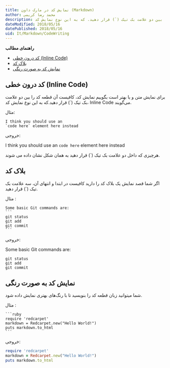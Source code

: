 ```yaml
---
title: نمایش کد در مارک داون (Markdown)  
author: محمد رضا کریمی  
description: در مارک داون برای نمایش متن و یا بهتر است بگوییم نمایش کد، کافیست آن قطعه کد را بین دو علامت بک‌‌ تیک (`) قرار دهید. که به این نوع نمایش کد، Inline Code می‌گویند.
dateModified: 2018/05/16  
datePublished: 2018/05/16  
uid: It/Markdown/CodeWriting  
---
```


**راهنمای مطالب**

- [کد درون خطی (Inline Code)](#کد-درون-خطی-inline-code)
- [بلاک کد](#بلاک-کد)
- [نمایش کد به صورت رنگی](#نمایش-کد-به-صورت-رنگی)

## کد درون خطی (Inline Code)
برای نمایش متن و یا بهتر است بگوییم نمایش کد، کافیست آن قطعه کد را بین دو علامت بک‌‌ تیک (`) قرار دهید.که به این نوع نمایش کد، Inline Code می‌گویند.

مثال:

```
I think you should use an
`code here` element here instead
```

خروجی:

I think you should use an
`code here` element here instead

هرچیزی که داخل دو علامت بک تیک (`) قرار دهید به همان شکل نشان داده می شوند.

## بلاک کد

اگر شما قصد نمایش یک بلاک کد را دارید کافیست در ابتدا و انتهای آن، سه علامت بک تیک (`) قرار دهید.

مثال :

````
Some basic Git commands are:
```
git status
git add
git commit
```
````

خروجی:

Some basic Git commands are:
```
git status
git add
git commit
```
## نمایش کد به صورت رنگی
شما میتوانید زبان قطعه کد  را بنویسید تا با رنگ‌های بهتری نمایش داده شود.

مثال :

````
```ruby
require 'redcarpet'
markdown = Redcarpet.new("Hello World!")
puts markdown.to_html
```
````

خروجی:

```ruby
require 'redcarpet'
markdown = Redcarpet.new("Hello World!")
puts markdown.to_html
```

[کد درون خطی (Inline Code)]: #کد-درون-خطی-inline-code
[بلاک کد]: #بلاک-کد
[نمایش کد به صورت رنگی]: #نمایش-کد-به-صورت-رنگی